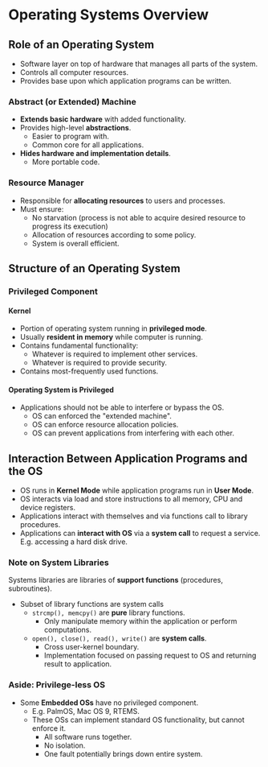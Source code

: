 # Operating Systems Overview

## Role of an Operating System
- Software layer on top of hardware that manages all parts of the system. 
- Controls all computer resources. 
- Provides base upon which application programs can be written. 

### Abstract (or Extended) Machine
- **Extends basic hardware** with added functionality.
- Provides high-level **abstractions**.
    - Easier to program with.
    - Common core for all applications.
- **Hides hardware and implementation details**.
    - More portable code.

### Resource Manager
- Responsible for **allocating resources** to users and processes.
- Must ensure:
    - No starvation (process is not able to acquire desired resource to progress its execution)
    - Allocation of resources according to some policy.
    - System is overall efficient.

## Structure of an Operating System
### Privileged Component
#### Kernel
- Portion of operating system running in **privileged mode**.
- Usually **resident in memory** while computer is running.
- Contains fundamental functionality:
    - Whatever is required to implement other services.
    - Whatever is required to provide security.
- Contains most-frequently used functions.

#### Operating System is Privileged
- Applications should not be able to interfere or bypass the OS.
    - OS can enforced the "extended machine".
    - OS can enforce resource allocation policies.
    - OS can prevent applications from interfering with each other.

## Interaction Between Application Programs and the OS
- OS runs in **Kernel Mode** while application programs run in **User Mode**.
- OS interacts via load and store instructions to all memory, CPU and device registers.
- Applications interact with themselves and via functions call to library procedures.
- Applications can **interact with OS** via a **system call** to request a service. E.g. accessing a hard disk drive.

### Note on System Libraries
Systems libraries are libraries of **support functions** (procedures, subroutines).
- Subset of library functions are system calls
    - ``strcmp(), memcpy()`` are **pure** library functions.
        - Only manipulate memory within the application or perform computations.
    - ``open(), close(), read(), write()`` are **system calls**.
        - Cross user-kernel boundary.
        - Implementation focused on passing request to OS and returning result to application.

### Aside: Privilege-less OS
- Some **Embedded OSs** have no privileged component.
    - E.g. PalmOS, Mac OS 9, RTEMS.
    - These OSs can implement standard OS functionality, but cannot enforce it.
        - All software runs together.
        - No isolation.
        - One fault potentially brings down entire system.
